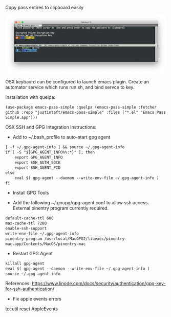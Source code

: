 Copy pass entires to clipboard easily

![screenshot](screenshot.png)

OSX keybaord can be configured to launch emacs plugin. Create an automator service which runs run.sh, and bind servce to key.


Installation with quelpa: 

```
(use-package emacs-pass-simple :quelpa (emacs-pass-simple :fetcher github :repo "justintaft/emacs-pass-simple" :files ("*.el" "Emacs Pass Simple.app")))
```




OSX SSH and GPG Integration Instructions:

- Add to ~/.bash_profile to auto-start gpg agent
```
[ -f ~/.gpg-agent-info ] && source ~/.gpg-agent-info
if [ -S "${GPG_AGENT_INFO%%:*}" ]; then
    export GPG_AGENT_INFO
    export SSH_AUTH_SOCK
    export SSH_AGENT_PID
else
    eval $( gpg-agent --daemon --write-env-file ~/.gpg-agent-info )
fi
```

- Install GPG Tools 

- Add the following ~/.gnupg/gpg-agent.conf to allow ssh access. External pinentry program currently required.

```
default-cache-ttl 600
max-cache-ttl 7200
enable-ssh-support
write-env-file ~/.gpg-agent-info
pinentry-program /usr/local/MacGPG2/libexec/pinentry-mac.app/Contents/MacOS/pinentry-mac
```


- Restart GPG Agent

```
killall gpg-agent
eval $( gpg-agent --daemon --write-env-file ~/.gpg-agent-info )
source ~/.gpg-agent-info
```

References: https://www.linode.com/docs/security/authentication/gpg-key-for-ssh-authentication/ 


- Fix apple events errors

tccutil reset AppleEvents
